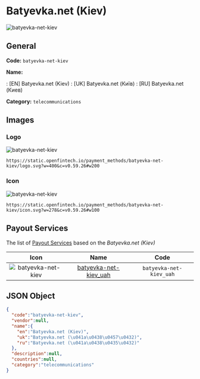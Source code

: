 
# Batyevka.net (Kiev) 
![batyevka-net-kiev](https://static.openfintech.io/payment_methods/batyevka-net-kiev/logo.svg?w=400&c=v0.59.26#w200)  

## General 
**Code:** `batyevka-net-kiev` 
 
**Name:** 
 
:	[EN] Batyevka.net (Kiev) 
:	[UK] Batyevka.net (Київ) 
:	[RU] Batyevka.net (Киев) 
 
**Category:** `telecommunications` 
 

## Images 

### Logo 
![batyevka-net-kiev](https://static.openfintech.io/payment_methods/batyevka-net-kiev/logo.svg?w=400&c=v0.59.26#w200)  

```
https://static.openfintech.io/payment_methods/batyevka-net-kiev/logo.svg?w=400&c=v0.59.26#w200
```  

### Icon 
![batyevka-net-kiev](https://static.openfintech.io/payment_methods/batyevka-net-kiev/icon.svg?w=278&c=v0.59.26#w100)  

```
https://static.openfintech.io/payment_methods/batyevka-net-kiev/icon.svg?w=278&c=v0.59.26#w100
```  

## Payout Services 
 
The list of [Payout Services](/payout-services/) based on the _Batyevka.net (Kiev)_ 

|Icon|Name|Code| 
|:---:|:---:|:---:| 
|![batyevka-net-kiev](https://static.openfintech.io/payout_methods/batyevka-net-kiev/icon.svg?w=278&c=v0.59.26#w40) |[batyevka-net-kiev_uah](/payout-services/batyevka-net-kiev_uah/)|`batyevka-net-kiev_uah`| 
 

## JSON Object 

```json
{
  "code":"batyevka-net-kiev",
  "vendor":null,
  "name":{
    "en":"Batyevka.net (Kiev)",
    "uk":"Batyevka.net (\u041a\u0438\u0457\u0432)",
    "ru":"Batyevka.net (\u041a\u0438\u0435\u0432)"
  },
  "description":null,
  "countries":null,
  "category":"telecommunications"
}
```  

